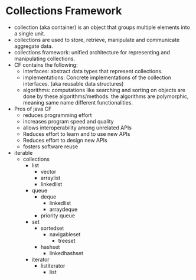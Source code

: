 # Collections Framework
- collection (aka container) is an object that groups multiple elements into a single unit. 
- collections are used to store, retrieve, manipulate and communicate aggregate data. 
- collections framework: unified architecture for representing and manipulating collections. 
- CF contains the following:
	- interfaces: abstract data types that represent collections. 
	- implementations: Concrete implementations of the collection interfaces. (aka reusable data structures)
	- algorithms: computations like searching and sorting on objects are done by these algorithms/methods. the algorithms are polymorphic, meaning same name different functionalities. 
- Pros of java CF
	- reduces programming effort
	- increases program speed and quality
	- allows interoperability among unrelated APIs
	- Reduces effort to learn and to use new APIs
	- Reduces effort to design new APIs
	- fosters software reuse
- iterable
	- collections
		- list
			- vector
			- arraylist
			- linkedlist
		- queue
			- deque
				- linkedlist
				- arraydeque
			- priority queue
		- set
			- sortedset
				- navigableset
					- treeset
			- hashset
				- linkedhashset
		- iterator 
			- listiterator
				- list
